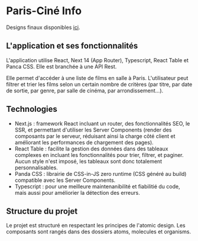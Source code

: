 # Paris-Ciné Info

Designs finaux disponibles [ici](https://www.figma.com/file/l8pmDTYzH7hf1EvOoCsHYl/Paris-Cin%C3%A9-Info?type=design&node-id=1302%3A4623&mode=design&t=LJ9lkecIQhNYlOCT-1).

## L'application et ses fonctionnalités

L'application utilise React, Next 14 (App Router), Typescript, React Table et Panca CSS. Elle est branchée à une API Rest.

Elle permet d'accéder à une liste de films en salle à Paris. L'utilisateur peut filtrer et trier les films selon un certain nombre de critères (par titre, par date de sortie, par genre, par salle de cinéma, par arrondissement...).

## Technologies

- Next.js : framework React incluant un router, des fonctionnalités SEO, le SSR, et permettant d'utiliser les Server Components (render des composants par le serveur, réduisant ainsi la charge côté client et améliorant les performances de chargement des pages).
- React Table : facilite la gestion des données dans des tableaux complexes en incluant les fonctionnalités pour trier, filtrer, et paginer. Aucun style n'est imposé, les tableaux sont donc totalement personnalisables.
- Panda CSS : librairie de CSS-in-JS zero runtime (CSS généré au build) compatible avec les Server Components.
- Typescript : pour une meilleure maintenanibilité et fiabilitié du code, mais aussi pour améliorier la détection des erreurs.

## Structure du projet

Le projet est structuré en respectant les principes de l'atomic design.
Les composants sont rangés dans des dossiers atoms, molecules et organisms.
